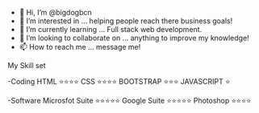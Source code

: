- 👋 Hi, I’m @bigdogbcn
- 👀 I’m interested in ... helping people reach there business goals!
- 🌱 I’m currently learning ... Full stack web development.
- 💞️ I’m looking to collaborate on ... anything to improve my knowledge!
- 📫 How to reach me ... message me! 


My Skill set

-Coding 
HTML ⭐⭐⭐⭐
CSS ⭐⭐⭐⭐
BOOTSTRAP ⭐⭐⭐
JAVASCRIPT ⭐

-Software
Microsfot Suite ⭐⭐⭐⭐⭐
Google Suite ⭐⭐⭐⭐⭐
Photoshop ⭐⭐⭐⭐


<!---
bigdogbcn/bigdogbcn is a ✨ special ✨ repository because its `README.md` (this file) appears on your GitHub profile.
You can click the Preview link to take a look at your changes.
--->
